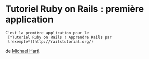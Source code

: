 # Tutoriel Ruby on Rails : première application

	C'est la première application pour le
	 [*Tutoriel Ruby on Rails ! Apprendre Rails par 
	 l'exemple*](http://railstutorial.org/)
de [Michael Hartl](http://michalhartl.com/).